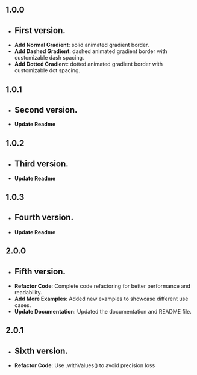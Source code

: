 ## 1.0.0

- ## First version.
- **Add Normal Gradient**: solid animated gradient border.
- **Add Dashed Gradient**: dashed animated gradient border with customizable dash spacing.
- **Add Dotted Gradient**: dotted animated gradient border with customizable dot spacing.

## 1.0.1

- ## Second version.
- **Update Readme**

## 1.0.2

- ## Third version.
- **Update Readme**

## 1.0.3

- ## Fourth version.
- **Update Readme**

## 2.0.0

- ## Fifth version.
- **Refactor Code**: Complete code refactoring for better performance and readability.
- **Add More Examples**: Added new examples to showcase different use cases.
- **Update Documentation**: Updated the documentation and README file.

## 2.0.1

- ## Sixth version.
- **Refactor Code**: Use .withValues() to avoid precision loss